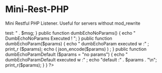 Mini-Rest-PHP
=============

Mini Restful PHP Listener. Useful for servers without mod_rewrite


<?php



// For testing purposes
class TestEcho 
{
  public function getBondTypes($msg="no msg")
	{
		// header("Cache-Control: no-cache, must-revalidate");
		// header("Expires: 0");

		echo "<br /> test: " . $msg;
	}

	public function dumbEchoNoParams() 
	{
		echo " DumbEchoNoParams Executed ! ";
	}

	public function dumbEchoParam($params) 
	{
		echo " dumbEchoParam executed w :"   ;
		print_r ($params);
		echo (   json_encode($params)    ) ;
	} 

	public function dumbEchoParamDefault ($params = "no params") 
	{
		echo " dumbEchoParamDefault executed w :"   ;
		echo "default :" .  $params . "\n";
		print_r($params);
	}
}




?>

